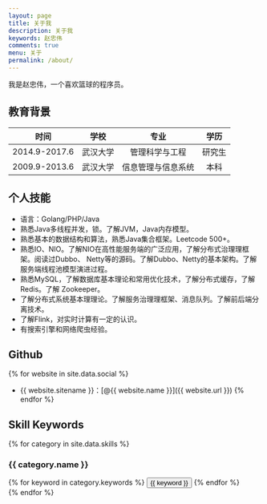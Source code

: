 ```yaml
---
layout: page
title: 关于我
description: 关于我
keywords: 赵忠伟
comments: true
menu: 关于
permalink: /about/
---
```


我是赵忠伟，一个喜欢篮球的程序员。

## 教育背景

| 时间 | 学校 | 专业 | 学历 |
| :------: | :------: | :------: | :------: |
| 2014.9-2017.6 | 武汉大学 | 管理科学与工程 | 研究生 |
| 2009.9-2013.6 | 武汉大学 | 信息管理与信息系统 | 本科 |

## 个人技能
* 语言：Golang/PHP/Java
* 熟悉Java多线程并发，锁。了解JVM，Java内存模型。
* 熟悉基本的数据结构和算法，熟悉Java集合框架。Leetcode 500+。
* 熟悉IO、NIO。了解NIO在⾼性能服务端的⼴泛应用，了解分布式治理理框架。阅读过Dubbo、
Netty等的源码。了解Dubbo、Netty的基本架构。了解服务端线程池模型演进过程。
* 熟悉MySQL，了解数据库基本理论和常⽤优化技术，了解分布式缓存，了解Redis。了解
Zookeeper。
* 了解分布式系统基本理理论。了解服务治理理框架、消息队列。了解前后端分离技术。
* 了解Flink，对实时计算有⼀定的认识。
* 有搜索引擎和网络爬虫经验。

## Github
{% for website in site.data.social %}
* {{ website.sitename }}：[@{{ website.name }}]({{ website.url }})
{% endfor %}

## Skill Keywords

{% for category in site.data.skills %}
### {{ category.name }}
<div class="btn-inline">
{% for keyword in category.keywords %}
<button class="btn btn-outline" type="button">{{ keyword }}</button>
{% endfor %}
</div>
{% endfor %}
